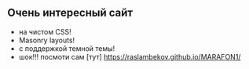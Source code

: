 ## Очень интересный сайт
- на чистом CSS! 
- Masonry layouts!
- с поддержкой темной темы! 
- шок!!! посмоти сам [тут] https://raslambekov.github.io/MARAFON1/
